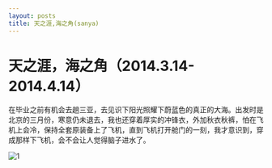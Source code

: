 ```yaml
---
layout: posts
title: 天之涯,海之角(sanya)
---
```


天之涯，海之角（2014.3.14-2014.4.14）
===========
 
在毕业之前有机会去趟三亚，去见识下阳光照耀下蔚蓝色的真正的大海。出发时是北京的三月份，寒意仍未退去，我也还穿着厚实的冲锋衣，外加秋衣秋裤，怕在飞机上会冷，保持全套原装备上了飞机，直到飞机打开舱门的一刻，我才意识到，穿成那样下飞机，会不会让人觉得脑子进水了。

![1](~/images/sanya/1.jpg)
